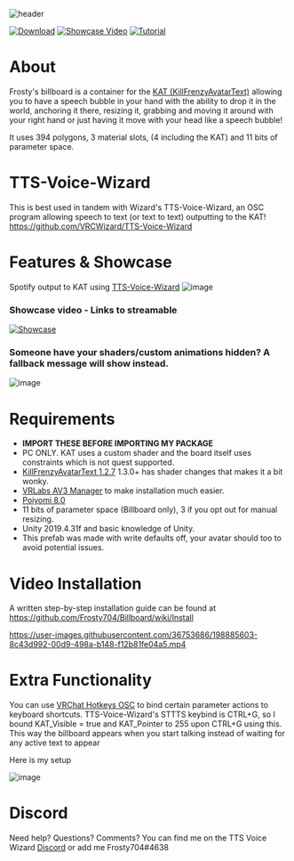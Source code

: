 ![header](https://user-images.githubusercontent.com/36753686/199162650-07b260bb-94d0-4bbd-be3f-fffd56edb8d4.png)

[![Download](https://img.shields.io/badge/-DOWNLOAD-brightgreen)](https://github.com/Frosty704/Billboard/releases/download/v3/Frosty.Billboard.unitypackage) 
[![Showcase Video](https://img.shields.io/badge/-Showcase%20Video-red)](https://streamable.com/e/jeu2gx) 
[![Tutorial](https://img.shields.io/badge/-Installation%20Tutorial%20Video-blue)](https://github.com/Frosty704/Billboard#video-installation) 
# About

Frosty's billboard is a container for the [KAT (KillFrenzyAvatarText)](https://github.com/killfrenzy96/KillFrenzyAvatarText)
allowing you to have a speech bubble in your hand with the ability to drop it in the world, anchoring it there, resizing it, grabbing and moving it around with your right hand or just having it move with your head like a speech bubble!


It uses 394 polygons, 3 material slots, (4 including the KAT) and 11 bits of parameter space.


# TTS-Voice-Wizard
This is best used in tandem with Wizard's TTS-Voice-Wizard, an OSC program allowing speech to text (or text to text) outputting to the KAT! https://github.com/VRCWizard/TTS-Voice-Wizard 


# Features & Showcase
Spotify output to KAT using [TTS-Voice-Wizard](https://github.com/VRCWizard/TTS-Voice-Wizard )
![image](https://user-images.githubusercontent.com/36753686/197398360-ffad9c68-876b-4680-98fd-96e8c8ec8de7.png)

### Showcase video - Links to streamable
[![Showcase](https://user-images.githubusercontent.com/36753686/199163258-6c304c18-da1d-4a83-b277-dc014a24e10b.png)](https://streamable.com/e/jeu2gx "Showcase")


### Someone have your shaders/custom animations hidden? A fallback message will show instead. 
![image](https://user-images.githubusercontent.com/36753686/201904728-772a6473-6b14-4175-8437-612a9babe63b.png)

# Requirements 
- **IMPORT THESE BEFORE IMPORTING MY PACKAGE**
- PC ONLY. KAT uses a custom shader and the board itself uses constraints which is not quest supported.
- [KillFrenzyAvatarText 1.2.7](https://github.com/killfrenzy96/KillFrenzyAvatarText/releases/tag/1.2.7) 1.3.0+ has shader changes that makes it a bit wonky.
- [VRLabs AV3 Manager](https://github.com/VRLabs/Avatars-3.0-Manager) to make installation much easier.
- [Poiyomi 8.0](https://github.com/poiyomi/PoiyomiToonShader) 
- 11 bits of parameter space (Billboard only), 3 if you opt out for manual resizing.
- Unity 2019.4.31f and basic knowledge of Unity.
- This prefab was made with write defaults off, your avatar should too to avoid potential issues.


# Video Installation

A written step-by-step installation guide can be found at https://github.com/Frosty704/Billboard/wiki/Install

https://user-images.githubusercontent.com/36753686/198885603-8c43d992-00d9-498a-b148-f12b81fe04a5.mp4


# Extra Functionality

You can use [VRChat Hotkeys OSC](https://gitlab.com/ameliend/vrchat-hotkeys-osc/-/releases) to bind certain parameter actions to keyboard shortcuts. TTS-Voice-Wizard's STTTS keybind is CTRL+G, so I bound KAT_Visible = true and KAT_Pointer to 255 upon CTRL+G using this. This way the billboard appears when you start talking instead of waiting for any active text to appear

Here is my setup

![image](https://user-images.githubusercontent.com/36753686/199845675-70b3defd-4e18-410c-8ece-e5b1cafc785a.png)




# Discord
Need help? Questions? Comments? You can find me on the TTS Voice Wizard [Discord](https://discord.gg/8ttJKtQaMc) or add me Frosty704#4638





